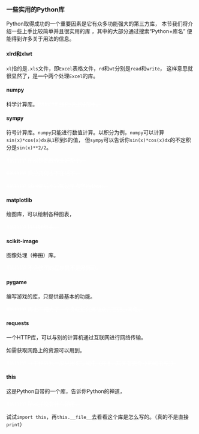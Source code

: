 ### 一些实用的Python库

Python取得成功的一个重要因素是它有众多功能强大的第三方库，
本节我们将介绍一些上手比较简单并且很实用的库
，其中的大部分通过搜索“Python+库名”
便能得到许多关于用法的信息。

#### xlrd和xlwt

`xl`指的是`.xls`文件，即`Excel`表格文件，`rd`和`wt`分别是`read`和`write`，
这样意思就很显然了，是~~一个~~两个处理`Excel`的库。

#### numpy

科学计算库。<font color=#ffffff>###### ~~线代作业好帮手。~~</font>

#### sympy

符号计算库。`numpy`只能进行数值计算。以积分为例，`numpy`可以计算`sin(x)*cos(x)dx`从`1`积到`5`的值，
但`sympy`可以告诉你`sin(x)*cos(x)dx`的不定积分是`sin(x)**2/2`。

<font color=#ffffff>###### ~~所以是高数作业好帮手。~~</font>

<font color=#ffffff>###### ~~微分几何也不在话下。~~</font>

<font color=#ffffff>###### ~~就问你后不后悔没早点学Python。~~</font>

#### matplotlib

绘图库，可以绘制各种图表，

<font color=#ffffff>###### ~~PPT好帮手。~~</font>

#### scikit-image

图像处理（~~修图~~）库。

<font color=#ffffff>###### ~~不会修图的程序员不是好厨司。~~</font>

#### pygame

编写游戏的库，只提供最基本的功能。

<font color=#ffffff>###### ~~再也不用为了一个贪吃蛇兴师动众几百只小海龟。~~</font>

#### requests

一个HTTP库，可以与别的计算机通过互联网进行网络传输。

如需获取网路上的资源可以用到。

<font color=#ffffff>###### ~~（工作外我一般只用来写爬虫（并不…其实有更专业的爬虫库））~~</font>

#### this

这是Python自带的一个库，告诉你Python的禅道，

<font color=#ffffff>###### ~~所以并没有什么卵用。~~</font>

试试`import this`，再`this.__file__`去看看这个库是怎么写的。（真的不是直接`print`）

